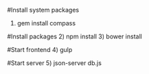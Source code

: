 #Install system packages
1) gem install compass

#Install packages
2) npm install
3) bower install

#Start frontend
4) gulp

#Start server
5) json-server db.js
